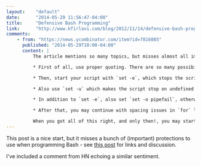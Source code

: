```yaml
---
layout:    "default"
date:      "2014-05-29 11:56:47-04:00"
title:     "Defensive Bash Programming"
link:      "http://www.kfirlavi.com/blog/2012/11/14/defensive-bash-programming/"
comments:
    - from: "https://news.ycombinator.com/item?id=7816085"
      published: "2014-05-29T10:00-04:00"
      content: |
          The article mentions so many topics, but misses almost all important ones.

          * First of all, use proper quoting. There are so many possibilities for file names, command line arguments, etc. that every unquoted usage of a variable is essentially a security risk.

          * Then, start your script with `set -e`, which stops the script whenever one of the commands fail, instead of blindly continuing and messing things up. This is the most important option for robust shell scripts.

          * Also use `set -u` which makes the script stop on undefined variables. This includes `$1`, `$2`, etc., so it provides checks for missing arguments for free.

          * In addition to `set -e`, also set `set -o pipefail`, otherwise a pipe will only break if the last command fails, while with `set -o pipefail` the pipe fails whenever any command of the pipe fails.

          * After that, you may continue with spacing issues in `for` loops, and that you should not pipe the `find` output directly (instead, use either `-print0` + `xargs -0`, or use `-exec`), and similar stuff.

          When you got all of this right, and only then!, you may start worrying about the (relatively) minor issues mentioned in the article.
---
```


This post is a nice start, but it misses a bunch of (important) protections to use when programming Bash - see [this post](/notes/2014/04/25/giving-bash-a-fair-go.html) for links and discussion.

I've included a comment from HN echoing a similar sentiment.


